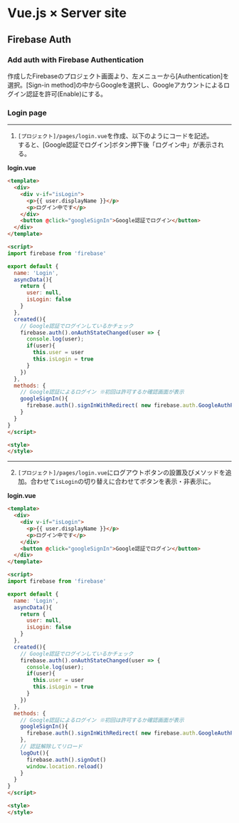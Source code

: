 # Vue.js × Server site  
  
## Firebase Auth
  
### Add auth with Firebase Authentication  
作成したFirebaseのプロジェクト画面より、左メニューから[Authentication]を選択。[Sign-in method]の中からGoogleを選択し、Googleアカウントによるログイン認証を許可(Enable)にする。  
  

### Login page  
---  
1. `[プロジェクト]/pages/login.vue`を作成、以下のようにコードを記述。  
すると、[Google認証でログイン]ボタン押下後「ログイン中」が表示される。  
  
**login.vue**  
```html
<template>
  <div>
    <div v-if="isLogin">
      <p>{{ user.displayName }}</p>
      <p>ログイン中です</p>
    </div>
    <button @click="googleSignIn">Google認証でログイン</button>
  </div>    
</template>

<script>
import firebase from 'firebase'

export default {
  name: 'Login',
  asyncData(){
    return {
      user: null,
      isLogin: false
    }
  },
  created(){
    // Google認証でログインしているかチェック
    firebase.auth().onAuthStateChanged(user => {
      console.log(user);
      if(user){
        this.user = user
        this.isLogin = true
      }
    })
  },
  methods: {
    // Google認証によるログイン ※初回は許可するか確認画面が表示
    googleSignIn(){
      firebase.auth().signInWithRedirect( new firebase.auth.GoogleAuthProvider() )
    }
  }    
}
</script>

<style>
</style>
```  
---    

2. `[プロジェクト]/pages/login.vue`にログアウトボタンの設置及びメソッドを追加。合わせて`isLogin`の切り替えに合わせてボタンを表示・非表示に。  
  
**login.vue**  
```html
<template>
  <div>
    <div v-if="isLogin">
      <p>{{ user.displayName }}</p>
      <p>ログイン中です</p>
    </div>
    <button @click="googleSignIn">Google認証でログイン</button>
  </div>    
</template>

<script>
import firebase from 'firebase'

export default {
  name: 'Login',
  asyncData(){
    return {
      user: null,
      isLogin: false
    }
  },
  created(){
    // Google認証でログインしているかチェック
    firebase.auth().onAuthStateChanged(user => {
      console.log(user);
      if(user){
        this.user = user
        this.isLogin = true
      }
    })
  },
  methods: {
    // Google認証によるログイン ※初回は許可するか確認画面が表示
    googleSignIn(){
      firebase.auth().signInWithRedirect( new firebase.auth.GoogleAuthProvider() )
    },
    // 認証解除してリロード
    logOut(){
      firebase.auth().signOut()
      window.location.reload()
    }
  }    
}
</script>

<style>
</style>
```  